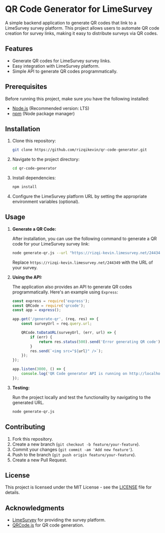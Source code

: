 # QR Code Generator for LimeSurvey

A simple backend application to generate QR codes that link to a LimeSurvey survey platform. This project allows users to automate QR code creation for survey links, making it easy to distribute surveys via QR codes.

## Features

- Generate QR codes for LimeSurvey survey links.
- Easy integration with LimeSurvey platform.
- Simple API to generate QR codes programmatically.

## Prerequisites

Before running this project, make sure you have the following installed:

- [Node.js](https://nodejs.org/) (Recommended version: LTS)
- [npm](https://npmjs.com/) (Node package manager)

## Installation

1. Clone this repository:

   ```bash
   git clone https://github.com/rizqikevin/qr-code-generator.git
   ```

2. Navigate to the project directory:

   ```bash
   cd qr-code-generator
   ```

3. Install dependencies:

   ```bash
   npm install
   ```

4. Configure the LimeSurvey platform URL by setting the appropriate environment variables (optional).

## Usage

1. **Generate a QR Code:**

   After installation, you can use the following command to generate a QR code for your LimeSurvey survey link:

   ```bash
   node generate-qr.js --url "https://rizqi-kevin.limesurvey.net/244349"
   ```

   Replace `https://rizqi-kevin.limesurvey.net/244349` with the URL of your survey.

2. **Using the API:**

   The application also provides an API to generate QR codes programmatically. Here's an example using `Express`:

   ```javascript
   const express = require('express');
   const QRCode = require('qrcode');
   const app = express();

   app.get('/generate-qr', (req, res) => {
       const surveyUrl = req.query.url;

       QRCode.toDataURL(surveyUrl, (err, url) => {
           if (err) {
               return res.status(500).send('Error generating QR code');
           }
           res.send(`<img src="${url}" />`);
       });
   });

   app.listen(3000, () => {
       console.log('QR Code generator API is running on http://localhost:3000');
   });
   ```

3. **Testing:**

   Run the project locally and test the functionality by navigating to the generated URL.

   ```bash
   node generate-qr.js
   ```

## Contributing

1. Fork this repository.
2. Create a new branch (`git checkout -b feature/your-feature`).
3. Commit your changes (`git commit -am 'Add new feature'`).
4. Push to the branch (`git push origin feature/your-feature`).
5. Create a new Pull Request.

## License

This project is licensed under the MIT License - see the [LICENSE](LICENSE) file for details.

## Acknowledgments

- [LimeSurvey](https://www.limesurvey.org/) for providing the survey platform.
- [QRCode.js](https://github.com/davidshimjs/qrcodejs) for QR code generation.
